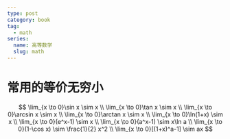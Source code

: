 ```yaml
---
type: post
category: book
tag:
  - math
series:
  name: 高等数学
  slug: math
---
```


# 常用的等价无穷小

$$
\lim_{x \to 0}\sin x \sim x \\
\lim_{x \to 0}\tan x \sim x \\
\lim_{x \to 0}\arcsin x \sim x \\
\lim_{x \to 0}\arctan x \sim x \\
\lim_{x \to 0}\ln(1+x) \sim x \\
\lim_{x \to 0}(e^x-1) \sim x \\
\lim_{x \to 0}(a^x-1) \sim x\ln a \\
\lim_{x \to 0}(1-\cos x) \sim \frac{1}{2} x^2 \\
\lim_{x \to 0}[(1+x)^a-1] \sim ax
$$
